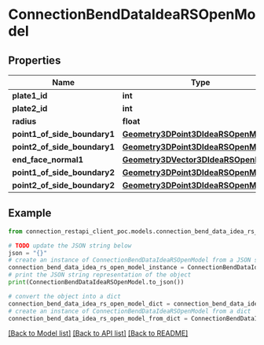 # ConnectionBendDataIdeaRSOpenModel


## Properties

Name | Type | Description | Notes
------------ | ------------- | ------------- | -------------
**plate1_id** | **int** |  | [optional] 
**plate2_id** | **int** |  | [optional] 
**radius** | **float** |  | [optional] 
**point1_of_side_boundary1** | [**Geometry3DPoint3DIdeaRSOpenModel**](Geometry3DPoint3DIdeaRSOpenModel.md) |  | [optional] 
**point2_of_side_boundary1** | [**Geometry3DPoint3DIdeaRSOpenModel**](Geometry3DPoint3DIdeaRSOpenModel.md) |  | [optional] 
**end_face_normal1** | [**Geometry3DVector3DIdeaRSOpenModel**](Geometry3DVector3DIdeaRSOpenModel.md) |  | [optional] 
**point1_of_side_boundary2** | [**Geometry3DPoint3DIdeaRSOpenModel**](Geometry3DPoint3DIdeaRSOpenModel.md) |  | [optional] 
**point2_of_side_boundary2** | [**Geometry3DPoint3DIdeaRSOpenModel**](Geometry3DPoint3DIdeaRSOpenModel.md) |  | [optional] 

## Example

```python
from connection_restapi_client_poc.models.connection_bend_data_idea_rs_open_model import ConnectionBendDataIdeaRSOpenModel

# TODO update the JSON string below
json = "{}"
# create an instance of ConnectionBendDataIdeaRSOpenModel from a JSON string
connection_bend_data_idea_rs_open_model_instance = ConnectionBendDataIdeaRSOpenModel.from_json(json)
# print the JSON string representation of the object
print(ConnectionBendDataIdeaRSOpenModel.to_json())

# convert the object into a dict
connection_bend_data_idea_rs_open_model_dict = connection_bend_data_idea_rs_open_model_instance.to_dict()
# create an instance of ConnectionBendDataIdeaRSOpenModel from a dict
connection_bend_data_idea_rs_open_model_from_dict = ConnectionBendDataIdeaRSOpenModel.from_dict(connection_bend_data_idea_rs_open_model_dict)
```
[[Back to Model list]](../README.md#documentation-for-models) [[Back to API list]](../README.md#documentation-for-api-endpoints) [[Back to README]](../README.md)


